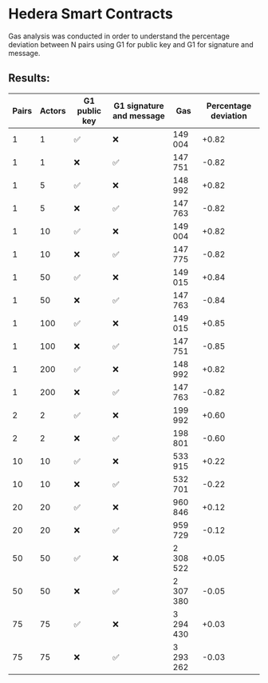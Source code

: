 # Hedera Smart Contracts

Gas analysis was conducted in order to understand the percentage deviation between N pairs using G1 for public key and G1 for signature and message.

## Results:

| Pairs | Actors | G1 public key | G1 signature and message | Gas        | Percentage deviation |
|-------|--------|---------------|--------------------------|------------|----------------------|
| 1     | 1      | ✅            | ❌                        | 149 004    | +0.82                |
| 1     | 1      | ❌            | ✅                        | 147 751    | -0.82                |
| 1     | 5      | ✅            | ❌                        | 148 992    | +0.82                |
| 1     | 5      | ❌            | ✅                        | 147 763    | -0.82                |
| 1     | 10     | ✅            | ❌                        | 149 004    | +0.82                |
| 1     | 10     | ❌            | ✅                        | 147 775    | -0.82                |
| 1     | 50     | ✅            | ❌                        | 149 015    | +0.84                |
| 1     | 50     | ❌            | ✅                        | 147 763    | -0.84                |
| 1     | 100    | ✅            | ❌                        | 149 015    | +0.85                |
| 1     | 100    | ❌            | ✅                        | 147 751    | -0.85                |
| 1     | 200    | ✅            | ❌                        | 148 992    | +0.82                |
| 1     | 200    | ❌            | ✅                        | 147 763    | -0.82                |
| 2     | 2      | ✅            | ❌                        | 199 992    | +0.60                |
| 2     | 2      | ❌            | ✅                        | 198 801    | -0.60                |
| 10    | 10     | ✅            | ❌                        | 533 915    | +0.22                |
| 10    | 10     | ❌            | ✅                        | 532 701    | -0.22                |
| 20    | 20     | ✅            | ❌                        | 960 846    | +0.12                |
| 20    | 20     | ❌            | ✅                        | 959 729    | -0.12                |
| 50    | 50     | ✅            | ❌                        | 2 308 522  | +0.05                |
| 50    | 50     | ❌            | ✅                        | 2 307 380  | -0.05                |
| 75    | 75     | ✅            | ❌                        | 3 294 430  | +0.03                |
| 75    | 75     | ❌            | ✅                        | 3 293 262  | -0.03                |
